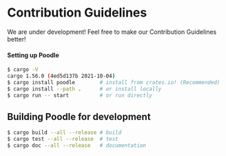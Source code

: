 # Contribution Guidelines

We are under development! Feel free to make our Contribution Guidelines better!

#### Setting up Poodle
```sh
$ cargo -V
cargo 1.56.0 (4ed5d137b 2021-10-04)
$ cargo install poodle        # install from crates.io! (Recommended)
$ cargo install --path .      # or install locally
$ cargo run -- start          # or run directly
```

## Building Poodle for development
```sh
$ cargo build --all --release # build
$ cargo test --all --release  # test
$ cargo doc --all --release   # documentation
```